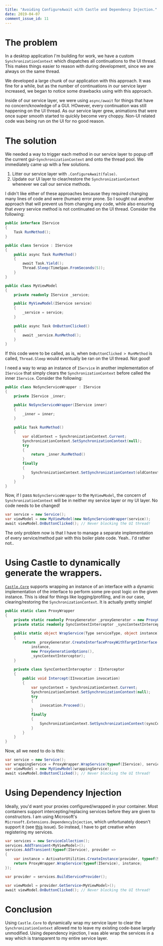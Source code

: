 ```yaml
---
title: "Avoiding ConfigureAwait with Castle and Dependency Injection."
date: 2019-04-07
comment_issue_id: 11
---
```


# The problem

In a desktop application I'm building for work, we have a custom ```SynchronizationContext``` which dispatches all continuations to the UI thread. This makes things easier to reason with during development, since we are always on the same thread.

We developed a large chunk of our application with this approach. It was fine for a while, but as the number of continuations in our service layer increased, we began to notice some drawbacks using with this approach.

Inside of our service layer, we were using ```async/await``` for things that have no concern/knowledge of a GUI. HOwever, every continuation was still happening on the UI thread. As our service layer grew, animations that were once super smooth started to quickly become very choppy. Non-UI related code was being run on the UI for no good reason.

# The solution

We needed a way to trigger each method in our service layer to popup off the current gui-```SynchronizationContext``` and onto the thread pool. We immediately came up with a few solutions.

1. Litter our service layer with ```.ConfigureAwait(false)```.
2. Update our UI layer to clear/restore the ```SynchronizationContext``` whenever we call our service methods.

I didn't like either of these approaches because they required changing many lines of code and were (human) error prone. So I sought out another approach that will prevent us from changing any code, while also ensuring that *every* service method is not continuated on the UI thread. Consider the following:

```csharp
public interface IService
{
    Task RunMethod();
}

public class Service : IService
{
    public async Task RunMethod()
    {
        await Task.Yield();
        Thread.Sleep(TimeSpan.FromSeconds(5));
    }
}

public class MyViewModel
{
    private readonly IService _service;

    public MyViewModel(IService service)
    {
        _service = service;
    }
    
    public async Task OnButtonClicked()
    {
        await _service.RunMethod();
    }
}
```

If this code were to be called, as is, when ```OnButtonClicked > RunMethod``` is called, ```Thread.Sleep``` would eventually be ran on the UI thread. Not good!

I need a way to wrap an instance of ```IService``` in another implementation of ```IService``` that simply clears the ```SynchronizationContext``` before called the inner ```IService```. Consider the following:

```csharp
public class NoSyncServiceWrapper : IService
{
    private IService _inner;

    public NoSyncServiceWrapper(IService inner)
    {
        _inner = inner;
    }
    
    public Task RunMethod()
    {
        var oldContext = SynchronizationContext.Current;
        SynchronizationContext.SetSynchronizationContext(null);
        try
        {
            return _inner.RunMethod()
        }
        finally
        {
            SynchronizationContext.SetSynchronizationContext(oldContext);
        }
    }
}
```

Now, if I pass ```NoSyncServiceWrapper``` to the ```MyViewModel```, the concern of ```SynchronizationContext``` will be in neither my service layer or my UI layer. No code needs to be changed!

```csharp
var service = new Service();
var viewModel = new MyViewModel(new NoSyncServiceWrapper(service));
await viewModel.OnButtonClicked(); // Never blocking the UI thread!
```

The only problem now is that I have to manage a separate implementation of every service/method pair with this boiler plate code. Yeah.. I'd rather not..

# Using Castle to dynamically generate the wrappers.

[```Castle.Core```](https://www.nuget.org/packages/castle.core/) supports wrapping an instance of an interface with a dynamic implementation of the interface to perform some pre-post logic on the given instance. This is ideal for things like logging/profiling, and in our case, clearing/restoring the ```SynchronizationContext```. It is actually pretty simple!

```csharp
public static class ProxyWrapper
{
    private static readonly ProxyGenerator _proxyGenerator = new ProxyGenerator();
    private static readonly SyncContextInterceptor _syncContextInterceptor = new SyncContextInterceptor();
    
    public static object WrapService(Type serviceType, object instance)
    {
        return _proxyGenerator.CreateInterfaceProxyWithTargetInterface(serviceType,
            instance,
            new ProxyGenerationOptions(),
            _syncContextInterceptor);
    }
    
    private class SyncContextInterceptor : IInterceptor
    {
        public void Intercept(IInvocation invocation)
        {
            var syncContext = SynchronizationContext.Current;
            SynchronizationContext.SetSynchronizationContext(null);
            try
            {
                invocation.Proceed();
            }
            finally
            {
                SynchronizationContext.SetSynchronizationContext(syncContext);
            }
        }
    }
}
```

Now, all we need to do is this:

```csharp
var service = new Service();
var wrappingService = ProxyWrapper.WrapService(typeof(IService), service);
var viewModel = new MyViewModel(wrappingService);
await viewModel.OnButtonClicked(); // Never blocking the UI thread!
```

# Using Dependency Injection

Ideally, you'd want your proxies configured/wrapped in your container. Most containers support intercepting/replacing services before they are given to constructors. I am using Microsoft's ```Microsoft.Extensions.DependencyInjection```, which unfortunately doesn't support it (see [this](https://github.com/aspnet/Extensions/issues/1294) issue). So instead, I have to get creative when registering my services.

```csharp
var services = new ServiceCollection();
services.AddTransient<MyViewModel>();
services.AddTransient(typeof(IService), provider =>
{
    var instance = ActivatorUtilities.CreateInstance(provider, typeof(Service));
    return ProxyWrapper.WrapService(typeof(IService), instance;
});

var provider = services.BuildServiceProvider();

var viewModel = provider.GetService<MyViewModel>();
await viewModel.OnButtonClicked(); // Never blocking the UI thread!
```

# Conclusion

Using ```Castle.Core``` to dynamically wrap my service layer to clear the ```SynchronizationContext``` allowed me to leave my existing code-base largely unmodified. Using dependency injection, I was able wrap the services in a way which is transparent to my entire service layer.
